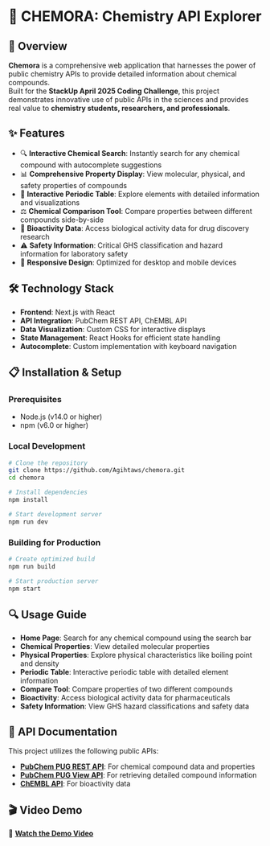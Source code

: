 # 🔬 **CHEMORA: Chemistry API Explorer**

## 🧭 **Overview**

**Chemora** is a comprehensive web application that harnesses the power of public chemistry APIs to provide detailed information about chemical compounds.  
Built for the **StackUp April 2025 Coding Challenge**, this project demonstrates innovative use of public APIs in the sciences and provides real value to **chemistry students, researchers, and professionals**.


## ✨ **Features**

- 🔍 **Interactive Chemical Search**: Instantly search for any chemical compound with autocomplete suggestions  
- 📊 **Comprehensive Property Display**: View molecular, physical, and safety properties of compounds  
- 🧪 **Interactive Periodic Table**: Explore elements with detailed information and visualizations  
- ⚖️ **Chemical Comparison Tool**: Compare properties between different compounds side-by-side  
- 💊 **Bioactivity Data**: Access biological activity data for drug discovery research  
- ⚠️ **Safety Information**: Critical GHS classification and hazard information for laboratory safety  
- 📱 **Responsive Design**: Optimized for desktop and mobile devices  


## 🛠️ **Technology Stack**

- **Frontend**: Next.js with React  
- **API Integration**: PubChem REST API, ChEMBL API  
- **Data Visualization**: Custom CSS for interactive displays  
- **State Management**: React Hooks for efficient state handling  
- **Autocomplete**: Custom implementation with keyboard navigation  


## 📋 **Installation & Setup**

### **Prerequisites**

- Node.js (v14.0 or higher)  
- npm (v6.0 or higher)  

### **Local Development**

```bash
# Clone the repository
git clone https://github.com/Agihtaws/chemora.git
cd chemora

# Install dependencies
npm install

# Start development server
npm run dev
```

### **Building for Production**

```bash
# Create optimized build
npm run build

# Start production server
npm start
```


## 🔍 **Usage Guide**

- **Home Page**: Search for any chemical compound using the search bar  
- **Chemical Properties**: View detailed molecular properties  
- **Physical Properties**: Explore physical characteristics like boiling point and density  
- **Periodic Table**: Interactive periodic table with detailed element information  
- **Compare Tool**: Compare properties of two different compounds  
- **Bioactivity**: Access biological activity data for pharmaceuticals  
- **Safety Information**: View GHS hazard classifications and safety data  


## 🧪 **API Documentation**

This project utilizes the following public APIs:

- **[PubChem PUG REST API](https://pubchemdocs.ncbi.nlm.nih.gov/pug-rest)**: For chemical compound data and properties  
- **[PubChem PUG View API](https://pubchemdocs.ncbi.nlm.nih.gov/pug-view)**: For retrieving detailed compound information  
- **[ChEMBL API](https://www.ebi.ac.uk/chembl/ws/)**: For bioactivity data  


## 🎬 **Video Demo**

🎥 **[Watch the Demo Video](#)**
